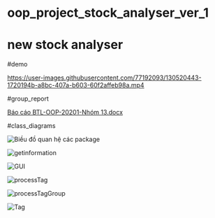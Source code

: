 # oop_project_stock_analyser_ver_1
# new stock analyser

#demo

https://user-images.githubusercontent.com/77192093/130520443-1720194b-a8bc-407a-b603-60f2affeb98a.mp4

#group_report

[Báo cáo BTL-OOP-20201-Nhóm 13.docx](https://github.com/tienanh306201z/oop_project_stock_analyser_ver_1/files/7034932/Bao.cao.BTL-OOP-20201-Nhom.13.docx)

#class_diagrams

![Biều đồ quan hệ các package](https://user-images.githubusercontent.com/77192093/130520703-e5ef1628-83bf-4562-94a5-208b983448d9.PNG)

![getinformation](https://user-images.githubusercontent.com/77192093/130520728-7c1e48ca-c52e-47b9-a7c4-bff6e66281ab.png)

![GUI](https://user-images.githubusercontent.com/77192093/130520742-51cf7f36-daee-4045-abaf-399bb54de30c.PNG)

![processTag](https://user-images.githubusercontent.com/77192093/130520750-0da42fbe-3437-4231-afb8-ec996ef07ed2.PNG)

![processTagGroup](https://user-images.githubusercontent.com/77192093/130520770-0f8f0338-565e-45d0-bad3-7b1e10e50481.PNG)

![Tag](https://user-images.githubusercontent.com/77192093/130520782-0e3b68d4-ec38-4dac-a0f4-3b0e2cfc7a04.PNG)
